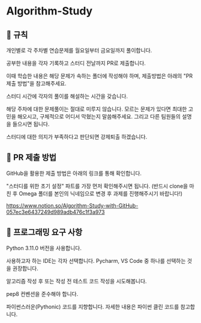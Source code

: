 # Algorithm-Study


## 🧾 규칙
개인별로 각 주차별 연습문제를 월요일부터 금요일까지 풀이합니다.


공부한 내용을 각자 기록하고 스터디 전날까지 PR로 제출합니다.


이때 학습한 내용은 해당 문제가 속하는 폴더에 작성해야 하며, 제출방법은 아래의 "PR 제출 방법"을 참고해주세요.


스터디 시간에 각자의 풀이를 해설하는 시간을 갖습니다. 


해당 주차에 대한 문제풀이는 절대로 미루지 않습니다. 모르는 문제가 있다면 최대한 고민을 해오시고, 구체적으로 어디서 막혔는지 말씀해주세요. 그리고 다른 팀원들의 설명을 들으시면 됩니다.


스터디에 대한 의지가 부족하다고 판단되면 강제퇴출 하겠습니다.




## 📨 PR 제출 방법

GitHub을 활용한 제출 방법은 아래의 링크를 통해 확인합니다.


"스터디를 위한 초기 설정" 파트를 가장 먼저 확인해주시면 됩니다. (반드시 clone을 마친 후 Omega 폴더를 본인의 닉네임으로 변경 후 과제를 진행해주시기 바랍니다!)


https://www.notion.so/Algorithm-Study-with-GitHub-057ec3e6437249d989adb476c1f3a973


## 🎯 프로그래밍 요구 사항
Python 3.11.0 버전을 사용합니다.


사용하고자 하는 IDE는 각자 선택합니다. Pycharm, VS Code 중 하나를 선택하는 것을 권장합니다.


알고리즘 작성 후 또는 작성 전 테스트 코드 작성을 시도해봅니다.


pep8 컨벤션을 준수해야 합니다.


파이썬스러운(Pythonic) 코드를 지향합니다. 자세한 내용은 파이썬 클린 코드를 참고합니다.
